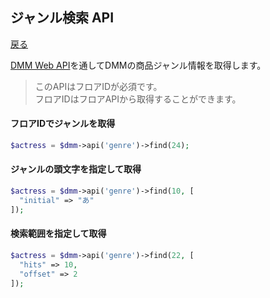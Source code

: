 ## ジャンル検索 API
[戻る](README.md)

[DMM Web API](https://affiliate.dmm.com/api/)を通してDMMの商品ジャンル情報を取得します。

> このAPIはフロアIDが必須です。  
> フロアIDはフロアAPIから取得することができます。

#### フロアIDでジャンルを取得
```php
$actress = $dmm->api('genre')->find(24);
```

#### ジャンルの頭文字を指定して取得
```php
$actress = $dmm->api('genre')->find(10, [
  "initial" => "あ"
]);
```

#### 検索範囲を指定して取得
```php
$actress = $dmm->api('genre')->find(22, [
  "hits" => 10,
  "offset" => 2
]);
```
